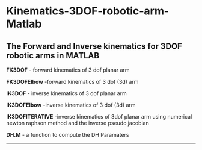 # Kinematics-3DOF-robotic-arm-Matlab
**The Forward and Inverse kinematics for 3DOF robotic arms in MATLAB**
--------------------------------------------------------------------------------------




**FK3DOF** - forward kinematics of 3 dof planar arm 


**FK3DOFElbow** -forward kinematics of 3 dof (3d) arm 


**IK3DOF** - inverse kinematics of 3 dof planar arm


**IK3DOFElbow** -inverse kinematics of 3 dof (3d) arm 


**IK3DOFITERATIVE** -inverse kinematics of 3dof planar arm using numerical newton raphson method and the inverse pseudo jacobian


**DH.M** - a function to compute the DH Paramaters 


---------------------------------------------------------------------------------------------------------------------------------


